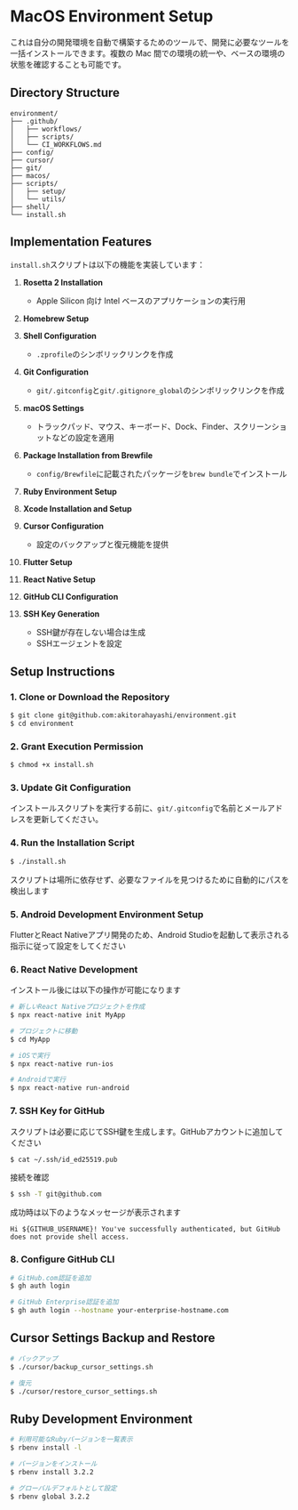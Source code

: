 # MacOS Environment Setup

これは自分の開発環境を自動で構築するためのツールで、開発に必要なツールを一括インストールできます。複数の Mac 間での環境の統一や、ベースの環境の状態を確認することも可能です。

## Directory Structure

```
environment/
├── .github/        
│   ├── workflows/
│   ├── scripts/ 
│   └── CI_WORKFLOWS.md
├── config/         
├── cursor/         
├── git/            
├── macos/          
├── scripts/        
│   ├── setup/        
│   └── utils/      
├── shell/          
└── install.sh      
```

## Implementation Features

`install.sh`スクリプトは以下の機能を実装しています：

1. **Rosetta 2 Installation**
   - Apple Silicon 向け Intel ベースのアプリケーションの実行用

2. **Homebrew Setup**

3. **Shell Configuration**
   - `.zprofile`のシンボリックリンクを作成

4. **Git Configuration**
   - `git/.gitconfig`と`git/.gitignore_global`のシンボリックリンクを作成

5. **macOS Settings**
   - トラックパッド、マウス、キーボード、Dock、Finder、スクリーンショットなどの設定を適用

6. **Package Installation from Brewfile**
   - `config/Brewfile`に記載されたパッケージを`brew bundle`でインストール

7. **Ruby Environment Setup**

8. **Xcode Installation and Setup**

9. **Cursor Configuration**
   - 設定のバックアップと復元機能を提供
    
10. **Flutter Setup**

11. **React Native Setup**

12. **GitHub CLI Configuration**

13. **SSH Key Generation**
    - SSH鍵が存在しない場合は生成
    - SSHエージェントを設定

## Setup Instructions

### 1. Clone or Download the Repository

```sh
$ git clone git@github.com:akitorahayashi/environment.git
$ cd environment
```

### 2. Grant Execution Permission
```sh
$ chmod +x install.sh
```

### 3. Update Git Configuration
インストールスクリプトを実行する前に、`git/.gitconfig`で名前とメールアドレスを更新してください。

### 4. Run the Installation Script
```sh
$ ./install.sh
```

スクリプトは場所に依存せず、必要なファイルを見つけるために自動的にパスを検出します

### 5. Android Development Environment Setup

FlutterとReact Nativeアプリ開発のため、Android Studioを起動して表示される指示に従って設定をしてください

### 6. React Native Development

インストール後には以下の操作が可能になります

```sh
# 新しいReact Nativeプロジェクトを作成
$ npx react-native init MyApp

# プロジェクトに移動
$ cd MyApp

# iOSで実行
$ npx react-native run-ios

# Androidで実行
$ npx react-native run-android
```

### 7. SSH Key for GitHub
スクリプトは必要に応じてSSH鍵を生成します。GitHubアカウントに追加してください
```sh
$ cat ~/.ssh/id_ed25519.pub
```

接続を確認
```sh
$ ssh -T git@github.com
```

成功時は以下のようなメッセージが表示されます
```
Hi ${GITHUB_USERNAME}! You've successfully authenticated, but GitHub does not provide shell access.
```

### 8. Configure GitHub CLI
```sh
# GitHub.com認証を追加
$ gh auth login

# GitHub Enterprise認証を追加
$ gh auth login --hostname your-enterprise-hostname.com
```

## Cursor Settings Backup and Restore

```bash
# バックアップ
$ ./cursor/backup_cursor_settings.sh

# 復元
$ ./cursor/restore_cursor_settings.sh
```

## Ruby Development Environment

```bash
# 利用可能なRubyバージョンを一覧表示
$ rbenv install -l

# バージョンをインストール
$ rbenv install 3.2.2

# グローバルデフォルトとして設定
$ rbenv global 3.2.2
```

